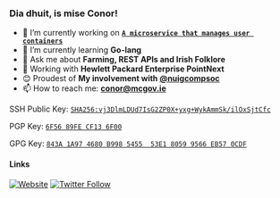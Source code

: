 ### Dia dhuit, is mise Conor!

- 🔭 I’m currently working on **[`A microservice that manages user containers`](https://github.com/nuigcompsoc/api)**
- 🌱 I’m currently learning **Go-lang**
- 💬 Ask me about **Farming, REST APIs and Irish Folklore**
- 💼 Working with **Hewlett Packard Enterprise PointNext**
- 😊 Proudest of **My involvement with [@nuigcompsoc](https://github.com/nuigcompsoc)**
- 📫 How to reach me: **[conor@mcgov.ie](mailto:conor@mcgov.ie)**

SSH Public Key: [`SHA256:vj3DlmLDUd7IsG2ZP0X+yxg+WykAmmSk/ilOxSjtCfc`](https://mcgov.ie/keys/conor.pub) 

PGP Key: [`6F56 89FE CF13 6F00`](https://mcgov.ie/keys/conor.pgp) 

GPG Key: [`843A 1A97 4680 B998 5455  53E1 8059 9566 EB57 0CDF`](https://mcgov.ie/keys/conor.gpg) 

#### Links
[![Website](https://img.shields.io/website?label=mcgov.ie&style=for-the-badge&url=https%3A%2F%2Fcodestackr.com)](https://mcgov.ie)
[![Twitter Follow](https://img.shields.io/twitter/follow/McGovMan?color=1DA1F2&logo=twitter&style=for-the-badge)](https://twitter.com/intent/follow?original_referer=https%3A%2F%2Fgithub.com%2FcodeSTACKr&screen_name=McGovMan)
